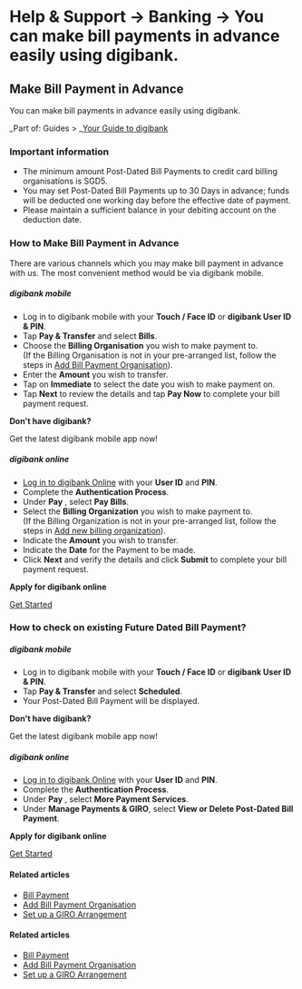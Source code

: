 # Help & Support -> Banking -> You can make bill payments in advance easily using digibank.

## Make Bill Payment in Advance

You can make bill payments in advance easily using digibank.

_Part of: Guides > _[Your Guide to digibank](https://www.dbs.com.sg/personal/support/guide-ibanking.html)

### Important information

  * The minimum amount Post-Dated Bill Payments to credit card billing organisations is SGD5.
  * You may set Post-Dated Bill Payments up to 30 Days in advance; funds will be deducted one working day before the effective date of payment.
  * Please maintain a sufficient balance in your debiting account on the deduction date.



### How to Make Bill Payment in Advance

There are various channels which you may make bill payment in advance with us. The most convenient method would be via digibank mobile.

#####  digibank mobile

  * Log in to digibank mobile with your **Touch / Face ID** or **digibank User ID & PIN**.
  * Tap **Pay & Transfer** and select **Bills**.
  * Choose the **Billing Organisation** you wish to make payment to.  
(If the Billing Organisation is not in your pre-arranged list, follow the steps in [Add Bill Payment Organisation](https://www.dbs.com.sg/personal/support/bank-payment-add-bill-payment-organisations.html)).
  * Enter the **Amount** you wish to transfer.
  * Tap on **Immediate** to select the date you wish to make payment on.
  * Tap **Next** to review the details and tap **Pay Now** to complete your bill payment request.



**Don't have digibank?**  


Get the latest digibank mobile app now!

[](https://itunes.apple.com/us/app/dbs-mobile-banking/id1068403826?mt=8) [](https://play.google.com/store/apps/details?id=com.dbs.sg.dbsmbanking) [](https://appgallery.huawei.com/#/app/C101888471)

#####  digibank online

  * [Log in to digibank Online](https://internet-banking.dbs.com.sg/) with your **User ID** and **PIN**.
  * Complete the **Authentication Process**.
  * Under **Pay** , select **Pay Bills**.
  * Select the **Billing Organization** you wish to make payment to.  
(If the Billing Organization is not in your pre-arranged list, follow the steps in [Add new billing organization](https://www.dbs.com.sg/personal/support/bank-payment-add-bill-payment-organisations.html)).
  * Indicate the **Amount** you wish to transfer.
  * Indicate the **Date** for the Payment to be made.
  * Click **Next** and verify the details and click **Submit** to complete your bill payment request.



**Apply for digibank online**

[Get Started](https://www.dbs.com.sg/personal/ibanking/ibapl/ib-apply.html)

  
  


### How to check on existing Future Dated Bill Payment?

#####  digibank mobile

  * Log in to digibank mobile with your **Touch / Face ID** or **digibank User ID & PIN**.
  * Tap **Pay & Transfer** and select **Scheduled**.
  * Your Post-Dated Bill Payment will be displayed.



**Don't have digibank?**  


Get the latest digibank mobile app now!

[](https://itunes.apple.com/us/app/dbs-mobile-banking/id1068403826?mt=8) [](https://play.google.com/store/apps/details?id=com.dbs.sg.dbsmbanking) [](https://appgallery.huawei.com/#/app/C101888471)

#####  digibank online

  * [Log in to digibank Online](https://internet-banking.dbs.com.sg/) with your **User ID** and **PIN**.
  * Complete the **Authentication Process**.
  * Under **Pay** , select **More Payment Services**.
  * Under **Manage Payments & GIRO**, select **View or Delete Post-Dated Bill Payment**.



**Apply for digibank online**

[Get Started](https://www.dbs.com.sg/personal/ibanking/ibapl/ib-apply.html)

#### Related articles

  * [Bill Payment](https://www.dbs.com.sg/personal/support/bank-payment-bill-payment.html)
  * [Add Bill Payment Organisation](https://www.dbs.com.sg/personal/support/bank-payment-add-bill-payment-organisations.html)
  * [Set up a GIRO Arrangement](https://www.dbs.com.sg/personal/support/bank-payment-setup-giro-arrangement.html)



#### Related articles

  * [Bill Payment](https://www.dbs.com.sg/personal/support/bank-payment-bill-payment.html)
  * [Add Bill Payment Organisation](https://www.dbs.com.sg/personal/support/bank-payment-add-bill-payment-organisations.html)
  * [Set up a GIRO Arrangement](https://www.dbs.com.sg/personal/support/bank-payment-setup-giro-arrangement.html)


